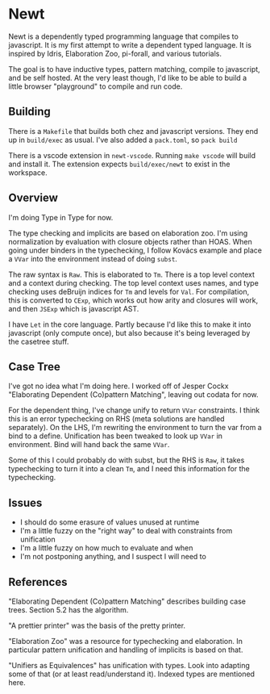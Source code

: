 
# Newt

Newt is a dependently typed programming language that compiles to javascript. It is
my first attempt to write a dependent typed language. It is inspired by Idris,
Elaboration Zoo, pi-forall, and various tutorials.

The goal is to have inductive types, pattern matching, compile to javascript, and be self hosted. At the very least though, I'd like to be able to build a little browser "playground" to compile and run code.

## Building

There is a `Makefile` that builds both chez and javascript versions.  They end up in
`build/exec` as usual.  I've also added a `pack.toml`, so `pack build`

There is a vscode extension in `newt-vscode`. Running `make vscode` will build and install it. The extension expects `build/exec/newt` to exist in the workspace.

## Overview

I'm doing Type in Type for now.

The type checking and implicits are based on elaboration zoo. I'm using normalization
by evaluation with closure objects rather than HOAS.  When going under binders in the
typechecking, I follow Kovács example and place a `VVar` into the environment instead of
doing `subst`.

The raw syntax is `Raw`. This is elaborated to `Tm`. There is a top level context and a
context during checking. The top level context uses names, and type checking uses deBruijn
indices for `Tm` and levels for `Val`.  For compilation, this is converted to `CExp`, which works out how arity and closures will work, and then `JSExp` which is javascript AST.

I have `Let` in the core language. Partly because I'd like this to make it into javascript (only compute once), but also because it's being leveraged by the casetree stuff.

## Case Tree

I've got no idea what I'm doing here. I worked off of Jesper Cockx "Elaborating Dependent (Co)pattern Matching", leaving out codata for now.

For the dependent thing, I've change unify to return `VVar` constraints. I think this is an error typechecking on
RHS (meta solutions are handled separately). On the LHS, I'm rewriting the environment to turn the var from a bind
to a define. Unification has been tweaked to look up `VVar` in environment. Bind will hand back the same `VVar`.

Some of this I could probably do with subst, but the RHS is `Raw`, it takes typechecking to turn it into a clean `Tm`,
and I need this information for the typechecking.

## Issues

- I should do some erasure of values unused at runtime
- I'm a little fuzzy on the "right way" to deal with constraints from unification
- I'm a little fuzzy on how much to evaluate and when
- I'm not postponing anything, and I suspect I will need to

## References

"Elaborating Dependent (Co)pattern Matching" describes building case trees. Section 5.2 has the algorithm.

"A prettier printer" was the basis of the pretty printer.

"Elaboration Zoo" was a resource for typechecking and elaboration. In particular pattern unification and handling of implicits is based on that.

"Unifiers as Equivalences" has unification with types.  Look into adapting some of that (or at least read/understand it).  Indexed types are mentioned here.
